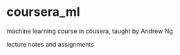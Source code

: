 # coursera_ml
machine learning course in cousera, taught by Andrew Ng

lecture notes and assignments
